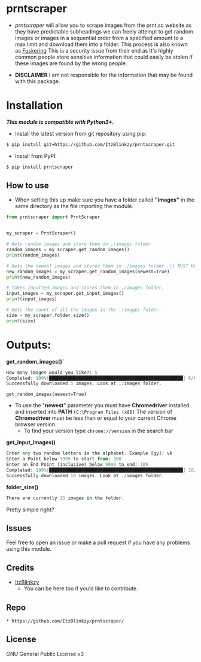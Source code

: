 # prntscraper

* *prntscraper* will allow you to scrape images from the prnt.sc website as they have predictable subheadings we can freely attempt to get random images or images in a sequential order from a specified amount to a max limit and download them into a folder. This process is also known as [Fuskering](https://en.wikipedia.org/wiki/Fusker)  This is a security issue from their end as It's highly common people store sensitive information that could easily be stolen if these images are found by the wrong people.

* **DISCLAIMER** I am not responsible for the information that may be found with this package.
# Installation
***This module is compatible with Python3+.***

- Install the latest version from git repository using pip:
```bash
$ pip install git+https://github.com/ItzBlinkzy/prntscraper.git
```

- Install from PyPI:
```bash
$ pip install prntscraper
```

## **How to use**
  * When setting this up make sure you have a folder called **"images"** in the same directory as the file importing the module.

```py
from prntscraper import PrntScraper


my_scraper = PrntScraper()

# Gets random images and store them in ./images folder
random_images = my_scraper.get_random_images()
print(random_images)

# Gets the newest images and stores them in ./images folder  || MUST HAVE CHROMEDRIVER INSTALLED TO WORK || 
new_random_images = my_scraper.get_random_images(newest=True)
print(new_random_images)

# Takes inputted images and stores them in ./images folder.
input_images = my_scraper.get_input_images()
print(input_images)

# Gets the count of all the images in the ./images folder.
size = my_scraper.folder_size()
print(size)
```

# Outputs:
**get_random_images()`**
```py
How many images would you like?: 5
Completed: 100%|██████████████████████████████████████████████████| 6/6 [00:09<00:00,  1.58s/images]
Successfully downloaded 5 images. Look at ./images folder. 
```
`get_random_images(newest=True)`
*  To use the "**newest**" parameter you must have **Chromedriver** installed and inserted into **PATH** `(C:\Program Files (x86)`
     The version of **Chromedriver** must be less than or equal to your current Chrome browser version. 
    * To find your version type `chrome://version` in the search bar
    
**get_input_images()**
```py
Enter any two random letters in the alphabet. Example [gy]: vk
Enter a Point below 9999 to start from: 100
Enter an End Point (inclusive) below 9999 to end: 109
Completed: 100%|██████████████████████████████████████████████████| 10/10 [00:13<00:00,  1.31s/images]
Successfully downloaded 10 images. Look at ./images folder.
```
**folder_size()**
```py
There are currently 15 images in the folder.
```

Pretty simple right?

## Issues
Feel free to open an issue or make a pull request if you have any problems using this module.

## Credits
 * [ItzBlinkzy](https://github.com/ItzBlinkzy/)
      * You can be here too if you'd like to contribute.
        

## Repo
    * https://github.com/ItzBlinkzy/prntscraper/

## License
GNU General Public License v3
